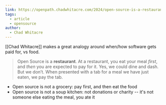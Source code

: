 ```yaml
---
link: https://openpath.chadwhitacre.com/2024/open-source-is-a-restaurant/
tags:
  - article
  - opensource
author:
  - Chad Whitacre
---
```

[[Chad Whitacre]] makes a great analogy around when/how software gets paid for, vs food.

> Open Source is a **restaurant**. At a restaurant, you eat your meal _first_, and _then_ you are expected to pay for it. Yes, we could dine and dash. But we don’t. When presented with a tab for a meal we have just eaten, we pay the tab.

* Open source is not a grocery: pay first, and then eat the food
* Open source is not a soup kitchen: not donations or charity -- it's not someone else eating the meal, you ate it

